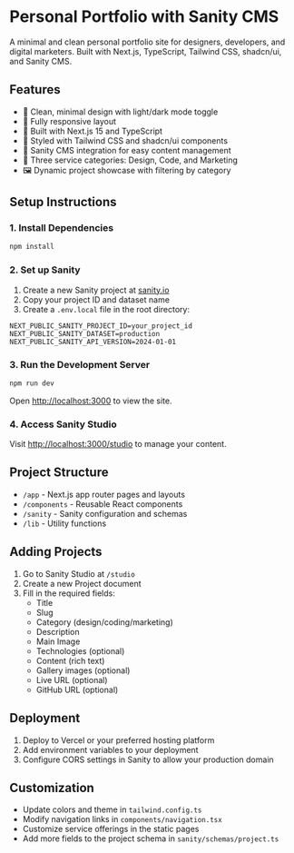 # Personal Portfolio with Sanity CMS

A minimal and clean personal portfolio site for designers, developers, and digital marketers. Built with Next.js, TypeScript, Tailwind CSS, shadcn/ui, and Sanity CMS.

## Features

- 🎨 Clean, minimal design with light/dark mode toggle
- 📱 Fully responsive layout
- 🚀 Built with Next.js 15 and TypeScript
- 💅 Styled with Tailwind CSS and shadcn/ui components
- 📝 Sanity CMS integration for easy content management
- 🎯 Three service categories: Design, Code, and Marketing
- 🖼️ Dynamic project showcase with filtering by category

## Setup Instructions

### 1. Install Dependencies

```bash
npm install
```

### 2. Set up Sanity

1. Create a new Sanity project at [sanity.io](https://www.sanity.io/)
2. Copy your project ID and dataset name
3. Create a `.env.local` file in the root directory:

```env
NEXT_PUBLIC_SANITY_PROJECT_ID=your_project_id
NEXT_PUBLIC_SANITY_DATASET=production
NEXT_PUBLIC_SANITY_API_VERSION=2024-01-01
```

### 3. Run the Development Server

```bash
npm run dev
```

Open [http://localhost:3000](http://localhost:3000) to view the site.

### 4. Access Sanity Studio

Visit [http://localhost:3000/studio](http://localhost:3000/studio) to manage your content.

## Project Structure

- `/app` - Next.js app router pages and layouts
- `/components` - Reusable React components
- `/sanity` - Sanity configuration and schemas
- `/lib` - Utility functions

## Adding Projects

1. Go to Sanity Studio at `/studio`
2. Create a new Project document
3. Fill in the required fields:
   - Title
   - Slug
   - Category (design/coding/marketing)
   - Description
   - Main Image
   - Technologies (optional)
   - Content (rich text)
   - Gallery images (optional)
   - Live URL (optional)
   - GitHub URL (optional)

## Deployment

1. Deploy to Vercel or your preferred hosting platform
2. Add environment variables to your deployment
3. Configure CORS settings in Sanity to allow your production domain

## Customization

- Update colors and theme in `tailwind.config.ts`
- Modify navigation links in `components/navigation.tsx`
- Customize service offerings in the static pages
- Add more fields to the project schema in `sanity/schemas/project.ts`